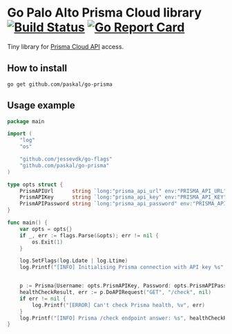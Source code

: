 # Go Palo Alto Prisma Cloud library  [![Build Status](https://github.com/paskal/go-prisma/workflows/build/badge.svg)](https://github.com/paskal/go-prisma/actions) [![Go Report Card](https://goreportcard.com/badge/github.com/paskal/go-prisma)](https://goreportcard.com/report/github.com/paskal/go-prisma)

Tiny library for [Prisma Cloud API](https://api.docs.prismacloud.io/reference) access. 

## How to install

```console
go get github.com/paskal/go-prisma
```

## Usage example

```go
package main

import (
	"log"
	"os"

	"github.com/jessevdk/go-flags"
	"github.com/paskal/go-prisma"
)

type opts struct {
	PrismAPIUrl      string `long:"prisma_api_url" env:"PRISMA_API_URL" default:"https://api.eu.prismacloud.io" description:"Prisma API URL"`
	PrismAPIKey      string `long:"prisma_api_key" env:"PRISMA_API_KEY" required:"true" description:"Prisma API key"`
	PrismAPIPassword string `long:"prisma_api_password" env:"PRISMA_API_PASSWORD" required:"true" description:"Prisma API password"`
}

func main() {
	var opts = opts{}
	if _, err := flags.Parse(&opts); err != nil {
		os.Exit(1)
	}

	log.SetFlags(log.Ldate | log.Ltime)
	log.Printf("[INFO] Initialising Prisma connection with API key %s", opts.PrismAPIKey)


	p := Prisma{Username: opts.PrismAPIKey, Password: opts.PrismAPIPassword, APIUrl: opts.PrismAPIUrl}
	healthCheckResult, err := p.DoAPIRequest("GET", "/check", nil)
	if err != nil {
		log.Printf("[ERROR] Can't check Prisma health, %v", err)
	}
	log.Printf("[INFO] Prisma /check endpoint answer: %s", healthCheckResult)
}
```